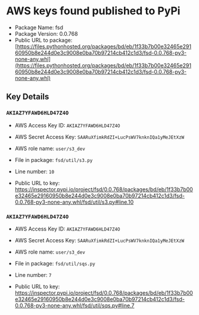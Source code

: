 # AWS keys found published to PyPi

* Package Name: fsd
* Package Version: 0.0.768
* Public URL to package: [https://files.pythonhosted.org/packages/bd/eb/1f33b7b00e32465e29160950b8e244d0e3c9008e0ba70b97214cb412c1d3/fsd-0.0.768-py3-none-any.whl](https://files.pythonhosted.org/packages/bd/eb/1f33b7b00e32465e29160950b8e244d0e3c9008e0ba70b97214cb412c1d3/fsd-0.0.768-py3-none-any.whl)

## Key Details

### `AKIAZ7YFAWD6HLD47Z4O`

* AWS Access Key ID: `AKIAZ7YFAWD6HLD47Z4O`
* AWS Secret Access Key: `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` 
* AWS role name: `user/s3_dev`
* File in package: `fsd/util/s3.py`
* Line number: `10`

* Public URL to key: https://inspector.pypi.io/project/fsd/0.0.768/packages/bd/eb/1f33b7b00e32465e29160950b8e244d0e3c9008e0ba70b97214cb412c1d3/fsd-0.0.768-py3-none-any.whl/fsd/util/s3.py#line.10



### `AKIAZ7YFAWD6HLD47Z4O`

* AWS Access Key ID: `AKIAZ7YFAWD6HLD47Z4O`
* AWS Secret Access Key: `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` 
* AWS role name: `user/s3_dev`
* File in package: `fsd/util/sqs.py`
* Line number: `7`

* Public URL to key: https://inspector.pypi.io/project/fsd/0.0.768/packages/bd/eb/1f33b7b00e32465e29160950b8e244d0e3c9008e0ba70b97214cb412c1d3/fsd-0.0.768-py3-none-any.whl/fsd/util/sqs.py#line.7


